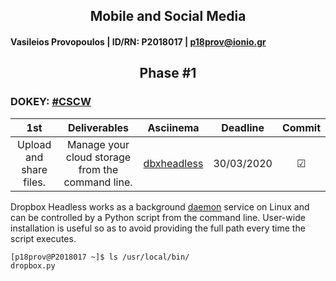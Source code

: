 <h2 align="center">Mobile and Social Media</h2>

#### Vasileios Provopoulos | ID/RN: P2018017 | p18prov@ionio.gr
<h2 align="center">Phase #1</h2>

### DOKEY: [#CSCW](https://github.com/courses-ionio/dokey#cscw)
|           1st           |                   Deliverables                   |                             Asciinema                            |  Deadline  |  Commit  |
|:-----------------------:|:------------------------------------------------:|:----------------------------------------------------------------:|:----------:|:--------:|
| Upload and share files. | Manage your cloud storage from the command line. | [dbxheadless](https://asciinema.org/a/Fgq91gACiXka5sEqOAWVx66nA) | 30/03/2020 | &#x2611; |

Dropbox Headless works as a background [daemon](https://www.dropbox.com/install) service on Linux and can be controlled by a Python script from the command line. User-wide installation is useful so as to avoid providing the full path every time the script executes.
```console
[p18prov@P2018017 ~]$ ls /usr/local/bin/
dropbox.py
```
